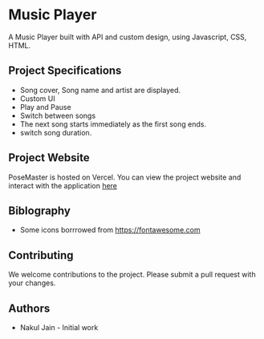 # Music Player

A Music Player built with API and custom design, using Javascript, CSS, HTML.

## Project Specifications

+ Song cover, Song name and artist are displayed.
+ Custom UI
+ Play and Pause 
+ Switch between songs
+ The next song starts immediately as the first song ends.
+ switch song duration.

## Project Website

PoseMaster is hosted on Vercel. You can view the project website and interact with the application [here](https://music-player-flame-theta.vercel.app/)

## Biblography

+ Some icons borrrowed from https://fontawesome.com

## Contributing

We welcome contributions to the project. Please submit a pull request with your changes.

## Authors

- Nakul Jain - Initial work
